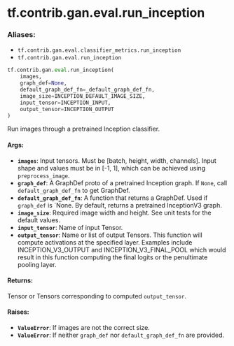 <div itemscope itemtype="http://developers.google.com/ReferenceObject">
<meta itemprop="name" content="tf.contrib.gan.eval.run_inception" />
<meta itemprop="path" content="Stable" />
</div>

# tf.contrib.gan.eval.run_inception

### Aliases:

* `tf.contrib.gan.eval.classifier_metrics.run_inception`
* `tf.contrib.gan.eval.run_inception`

``` python
tf.contrib.gan.eval.run_inception(
    images,
    graph_def=None,
    default_graph_def_fn=_default_graph_def_fn,
    image_size=INCEPTION_DEFAULT_IMAGE_SIZE,
    input_tensor=INCEPTION_INPUT,
    output_tensor=INCEPTION_OUTPUT
)
```

Run images through a pretrained Inception classifier.

#### Args:

* <b>`images`</b>: Input tensors. Must be [batch, height, width, channels]. Input shape
    and values must be in [-1, 1], which can be achieved using
    `preprocess_image`.
* <b>`graph_def`</b>: A GraphDef proto of a pretrained Inception graph. If `None`,
    call `default_graph_def_fn` to get GraphDef.
* <b>`default_graph_def_fn`</b>: A function that returns a GraphDef. Used if
    `graph_def` is `None. By default, returns a pretrained InceptionV3 graph.
* <b>`image_size`</b>: Required image width and height. See unit tests for the default
    values.
* <b>`input_tensor`</b>: Name of input Tensor.
* <b>`output_tensor`</b>: Name or list of output Tensors. This function will compute
    activations at the specified layer. Examples include INCEPTION_V3_OUTPUT
    and INCEPTION_V3_FINAL_POOL which would result in this function computing
    the final logits or the penultimate pooling layer.


#### Returns:

Tensor or Tensors corresponding to computed `output_tensor`.


#### Raises:

* <b>`ValueError`</b>: If images are not the correct size.
* <b>`ValueError`</b>: If neither `graph_def` nor `default_graph_def_fn` are provided.